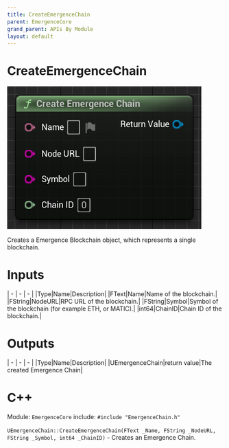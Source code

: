 ```yaml
---
title: CreateEmergenceChain
parent: EmergenceCore
grand_parent: APIs By Module
layout: default
---
```


# CreateEmergenceChain

![](CreateEmergenceChain.PNG)

Creates a Emergence Blockchain object, which represents a single blockchain.

# Inputs

| - | - | - |
|Type|Name|Description|
|FText|Name|Name of the blockchain.|
|FString|NodeURL|RPC URL of the blockchain.|
|FString|Symbol|Symbol of the blockchain (for example ETH, or MATIC).|
|int64|ChainID|Chain ID of the blockchain.|

# Outputs

| - | - | - |
|Type|Name|Description|
|UEmergenceChain|return value|The created Emergence Chain|

# C++
Module: `EmergenceCore`
include: `#include "EmergenceChain.h"`

`UEmergenceChain::CreateEmergenceChain(FText _Name, FString _NodeURL, FString _Symbol, int64 _ChainID)` - Creates an Emergence Chain.
